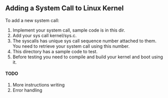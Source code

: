 ## Adding a System Call to Linux Kernel

To add a new system call:

1. Implement your system call, sample code is in this dir.
2. Add your sys call kernel/sys.c.
3. The syscalls has unique sys call sequence number attached to them. You need to retrieve
your system call using this number.
4. This directory has a sample code to test.
5. Before testing you need to compile and build your kernel and boot using it.

#### TODO
1. More instructions writing
2. Error handling
